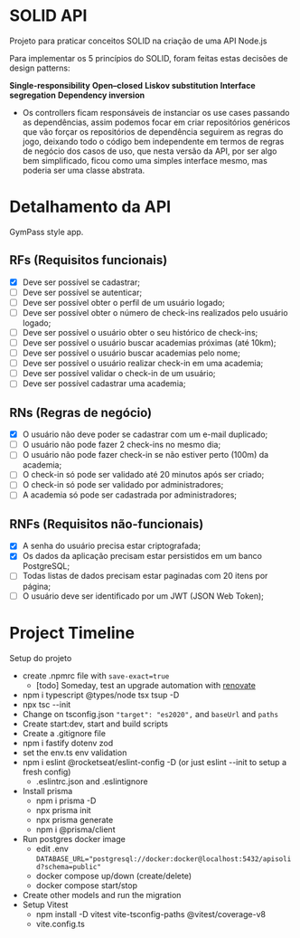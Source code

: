 # SOLID API

Projeto para praticar conceitos SOLID na criação de uma API Node.js

Para implementar os 5 princípios do SOLID, foram feitas estas decisões de design patterns:

**Single-responsibility**
**Open–closed**
**Liskov substitution**
**Interface segregation**
**Dependency inversion**
- Os controllers ficam responsáveis de instanciar os use cases passando as dependências, assim podemos focar em criar repositórios genéricos que vão forçar os repositórios de dependência seguirem as regras do jogo, deixando todo o código bem independente em termos de regras de negócio dos casos de uso, que nesta versão da API, por ser algo bem simplificado, ficou como uma simples interface mesmo, mas poderia ser uma classe abstrata.


# Detalhamento da API

GymPass style app.

## RFs (Requisitos funcionais)

- [x] Deve ser possível se cadastrar;
- [ ] Deve ser possível se autenticar;
- [ ] Deve ser possível obter o perfil de um usuário logado;
- [ ] Deve ser possível obter o número de check-ins realizados pelo usuário logado;
- [ ] Deve ser possível o usuário obter o seu histórico de check-ins;
- [ ] Deve ser possível o usuário buscar academias próximas (até 10km);
- [ ] Deve ser possível o usuário buscar academias pelo nome;
- [ ] Deve ser possível o usuário realizar check-in em uma academia;
- [ ] Deve ser possível validar o check-in de um usuário;
- [ ] Deve ser possível cadastrar uma academia;

## RNs (Regras de negócio)

- [x] O usuário não deve poder se cadastrar com um e-mail duplicado;
- [ ] O usuário não pode fazer 2 check-ins no mesmo dia;
- [ ] O usuário não pode fazer check-in se não estiver perto (100m) da academia;
- [ ] O check-in só pode ser validado até 20 minutos após ser criado;
- [ ] O check-in só pode ser validado por administradores;
- [ ] A academia só pode ser cadastrada por administradores;

## RNFs (Requisitos não-funcionais)

- [x] A senha do usuário precisa estar criptografada;
- [x] Os dados da aplicação precisam estar persistidos em um banco PostgreSQL;
- [ ] Todas listas de dados precisam estar paginadas com 20 itens por página;
- [ ] O usuário deve ser identificado por um JWT (JSON Web Token);

# Project Timeline

Setup do projeto
- create .npmrc file with `save-exact=true` 
  - [todo] Someday, test an upgrade automation with [renovate](https://github.com/renovatebot/renovate)
- npm i typescript @types/node tsx tsup -D
- npx tsc --init
- Change on tsconfig.json `"target": "es2020",` and `baseUrl` and `paths`
- Create start:dev, start and build scripts
- Create a .gitignore file
- npm i fastify dotenv zod
- set the env.ts env validation
- npm i eslint @rocketseat/eslint-config -D (or just eslint --init to setup a fresh config)
  - .eslintrc.json and .eslintignore
- Install prisma
  - npm i prisma -D
  - npx prisma init
  - npx prisma generate
  - npm i @prisma/client
- Run postgres docker image
  - edit .env `DATABASE_URL="postgresql://docker:docker@localhost:5432/apisolid?schema=public"`
  - docker compose up/down (create/delete)
  - docker compose start/stop
- Create other models and run the migration
- Setup Vitest
  - npm install -D vitest vite-tsconfig-paths @vitest/coverage-v8
  - vite.config.ts